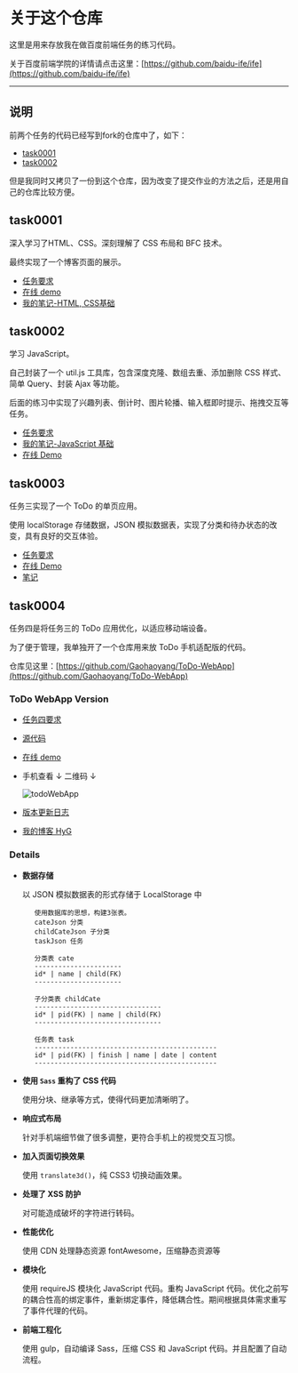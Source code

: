 # 关于这个仓库

这里是用来存放我在做百度前端任务的练习代码。

关于百度前端学院的详情请点击这里：[https://github.com/baidu-ife/ife](https://github.com/baidu-ife/ife)

---

## 说明

前两个任务的代码已经写到fork的仓库中了，如下：

* [task0001](https://github.com/Gaohaoyang/ife/tree/master/task/task0001/work/Gaohaoyang)
* [task0002](https://github.com/Gaohaoyang/ife/tree/master/task/task0002/work/Gaohaoyang)

但是我同时又拷贝了一份到这个仓库，因为改变了提交作业的方法之后，还是用自己的仓库比较方便。

## task0001

深入学习了HTML、CSS。深刻理解了 CSS 布局和 BFC 技术。

最终实现了一个博客页面的展示。

* [任务要求](https://github.com/baidu-ife/ife/tree/master/task/task0001)
* [在线 demo](http://gaohaoyang.github.io/ife/task/task0001/work/Gaohaoyang/index.html)
* [我的笔记-HTML, CSS基础](http://gaohaoyang.github.io/2015/04/15/baidu-ife-1/)

## task0002

学习 JavaScript。

自己封装了一个 util.js 工具库，包含深度克隆、数组去重、添加删除 CSS 样式、简单 Query、封装 Ajax 等功能。

后面的练习中实现了兴趣列表、倒计时、图片轮播、输入框即时提示、拖拽交互等任务。

* [任务要求](https://github.com/baidu-ife/ife/tree/master/task/task0002)
* [我的笔记-JavaScript 基础](http://gaohaoyang.github.io/2015/04/22/baidu-ife-2-javascript/)
* [在线 Demo](http://gaohaoyang.github.io/ife/task/task0002/work/Gaohaoyang/index.html)

## task0003

任务三实现了一个 ToDo 的单页应用。

使用 localStorage 存储数据，JSON 模拟数据表，实现了分类和待办状态的改变，具有良好的交互体验。

* [任务要求](https://github.com/baidu-ife/ife/tree/master/task/task0003)
* [在线 Demo](http://gaohaoyang.github.io/baidu-ife-practice/task0003/)
* [笔记](http://gaohaoyang.github.io/)

## task0004

任务四是将任务三的 ToDo 应用优化，以适应移动端设备。

为了便于管理，我单独开了一个仓库用来放 ToDo 手机适配版的代码。

仓库见这里：[https://github.com/Gaohaoyang/ToDo-WebApp](https://github.com/Gaohaoyang/ToDo-WebApp)

### ToDo WebApp Version

* [任务四要求](https://github.com/baidu-ife/ife/tree/master/task/task0004)
* [源代码](https://github.com/Gaohaoyang/ToDo-WebApp)
* [在线 demo](http://gaohaoyang.github.io/ToDo-WebApp/)
* 手机查看 ↓ 二维码 ↓
    
    ![todoWebApp](http://7q5cdt.com1.z0.glb.clouddn.com/task4-code-todoWebApp.png)
* [版本更新日志](https://github.com/Gaohaoyang/ToDo-WebApp/releases)
* [我的博客 HyG](http://gaohaoyang.github.io)

### Details

* **数据存储**

    以 JSON 模拟数据表的形式存储于 LocalStorage 中

         使用数据库的思想，构建3张表。
         cateJson 分类
         childCateJson 子分类
         taskJson 任务
         
         分类表 cate
         ----------------------
         id* | name | child(FK)
         ----------------------
         
         子分类表 childCate
         --------------------------------
         id* | pid(FK) | name | child(FK)
         --------------------------------
         
         任务表 task
         ----------------------------------------------
         id* | pid(FK) | finish | name | date | content
         ----------------------------------------------

* **使用 `Sass` 重构了 CSS 代码**
    
    使用分块、继承等方式，使得代码更加清晰明了。

* **响应式布局**
    
    针对手机端细节做了很多调整，更符合手机上的视觉交互习惯。

* **加入页面切换效果**
    
    使用 `translate3d()`，纯 CSS3 切换动画效果。

* **处理了 XSS 防护**
    
    对可能造成破坏的字符进行转码。

* **性能优化**
    
    使用 CDN 处理静态资源 fontAwesome，压缩静态资源等

* **模块化**
    
    使用 requireJS 模块化 JavaScript 代码。重构 JavaScript 代码。优化之前写的耦合性高的绑定事件，重新绑定事件，降低耦合性。期间根据具体需求重写了事件代理的代码。

* **前端工程化**
    
    使用 gulp，自动编译 Sass，压缩 CSS 和 JavaScript 代码。并且配置了自动流程。

